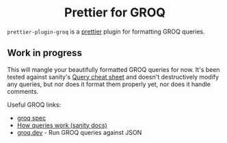 <h1 align="center">Prettier for GROQ</h1>

`prettier-plugin-groq` is a [prettier](https://prettier.io/) plugin for formatting GROQ queries.

## Work in progress
This will mangle your beautifully formatted GROQ queries for now. It's been tested against sanity's [Query cheat sheet](https://www.sanity.io/docs/query-cheat-sheet) and doesn't destructively modify any queries, but nor does it format them properly yet, nor does it handle comments.




Useful GROQ links:
* [groq spec](https://sanity-io.github.io/GROQ/)
* [How queries work (sanity docs)](https://www.sanity.io/docs/how-queries-work)
* [groq.dev](https://groq.dev/) - Run GROQ queries against JSON
